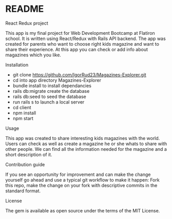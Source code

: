 # README

React Redux project

This app is my final project for Web Development Bootcamp at Flatiron school. It is written using React/Redux with Rails API backend. The app was created for parents who want to choose right kids magazine and want to share their experience. At this app you can check or add info about magazines which you like.

Installation

* git clone https://github.com/IgorRud23/Magazines-Explorer.git
* cd into app directory Magazines-Explorer
* bundle install to install dependancies
* rails db:migrate create the database
* rails db:seed to seed the database
* run rails s to launch a local server
* cd client
* npm install
* npm start

Usage

This app was created to share interesting kids magazines with the world. Users can check as well as create a magazine he or she whats to share with other people. We can find all the information needed for the magazine and a short description of it.

Contribution guide

If you see an opportunity for improvement and can make the change yourself go ahead and use a typical git workflow to make it happen: Fork this repo, make the change on your fork with descriptive commits in the standard format.

License

The gem is available as open source under the terms of the MIT License.
